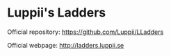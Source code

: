 Luppii's Ladders
=============

Official repository:
https://github.com/Luppii/LLadders

Official webpage:
http://ladders.luppii.se
